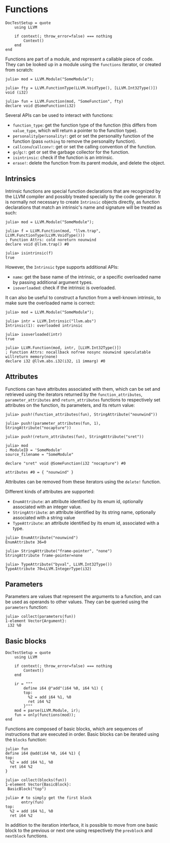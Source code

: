 # Functions

```@meta
DocTestSetup = quote
    using LLVM

    if context(; throw_error=false) === nothing
        Context()
    end
end
```

Functions are part of a module, and represent a callable piece of code. They can be looked up in a module using the `functions` iterator, or created from scratch:

```jldoctest function
julia> mod = LLVM.Module("SomeModule");

julia> fty = LLVM.FunctionType(LLVM.VoidType(), [LLVM.Int32Type()])
void (i32)

julia> fun = LLVM.Function(mod, "SomeFunction", fty)
declare void @SomeFunction(i32)
```

Several APIs can be used to interact with functions:

- `function_type`: get the function type of the function (this differs from `value_type`, which will return a pointer to the function type).
- `personality`/`personality!`: get or set the personality function of the function (pass `nothing` to remove the personality function).
- `callconv`/`callconv!`: get or set the calling convention of the function.
- `gc`/`gc!`: get or set the garbage collector for the function.
- `isintrinsic`: check if the function is an intrinsic.
- `erase!`: delete the function from its parent module, and delete the object.


## Intrinsics

Intrinsic functions are special function declarations that are recognized by the LLVM
compiler and possibly treated specially by the code generator. It is normally not necessary
to create `Intrinsic` objects directly, as function declarations that match an intrinsic's
name and signature will be treated as such:

```jldoctest
julia> mod = LLVM.Module("SomeModule");

julia> f = LLVM.Function(mod, "llvm.trap", LLVM.FunctionType(LLVM.VoidType()))
; Function Attrs: cold noreturn nounwind
declare void @llvm.trap() #0

julia> isintrinsic(f)
true
```

However, the `Intrinsic` type supports additional APIs:

- `name`: get the base name of the intrinsic, or a specific overloaded name by passing additional argument types.
- `isoverloaded`: check if the intrinsic is overloaded.

It can also be useful to construct a function from a well-known intrinsic, to make sure the
overloaded name is correct:

```jldoctest
julia> mod = LLVM.Module("SomeModule");

julia> intr = LLVM.Intrinsic("llvm.abs")
Intrinsic(1): overloaded intrinsic

julia> isoverloaded(intr)
true

julia> LLVM.Function(mod, intr, [LLVM.Int32Type()])
; Function Attrs: nocallback nofree nosync nounwind speculatable willreturn memory(none)
declare i32 @llvm.abs.i32(i32, i1 immarg) #0
```


## Attributes

Functions can have attributes associated with them, which can be set and retrieved using the
iterators returned by the `function_attributes`, `parameter_attributes` and
`return_attributes` functions to respectively set attributes on the function, its
parameters, and its return value:

```jldoctest function
julia> push!(function_attributes(fun), StringAttribute("nounwind"))

julia> push!(parameter_attributes(fun, 1), StringAttribute("nocapture"))

julia> push!(return_attributes(fun), StringAttribute("sret"))

julia> mod
; ModuleID = 'SomeModule'
source_filename = "SomeModule"

declare "sret" void @SomeFunction(i32 "nocapture") #0

attributes #0 = { "nounwind" }
```

Attributes can be removed from these iterators using the `delete!` function.

Different kinds of attributes are supported:

- `EnumAttribute`: an attribute identified by its enum id, optionally associated with an
  integer value.
- `StringAttribute`: an attribute identified by its string name, optionally associated with
  a string value
- `TypeAttribute`: an attribute identified by its enum id, associated with a type.

```jldoctest
julia> EnumAttribute("nounwind")
EnumAttribute 36=0

julia> StringAttribute("frame-pointer", "none")
StringAttribute frame-pointer=none

julia> TypeAttribute("byval", LLVM.Int32Type())
TypeAttribute 70=LLVM.IntegerType(i32)
```


## Parameters

Parameters are values that represent the arguments to a function, and can be used as operands to other values. They can be queried using the `parameters` function:

```jldoctest function
julia> collect(parameters(fun))
1-element Vector{Argument}:
 i32 %0
```

## Basic blocks

```@meta
DocTestSetup = quote
    using LLVM

    if context(; throw_error=false) === nothing
        Context()
    end

    ir = """
        define i64 @"add"(i64 %0, i64 %1) {
        top:
          %2 = add i64 %1, %0
          ret i64 %2
        }"""
    mod = parse(LLVM.Module, ir);
    fun = only(functions(mod));
end
```

Functions are composed of basic blocks, which are sequences of instructions that are
executed in order. Basic blocks can be iterated using the `blocks` function:

```jldoctest
julia> fun
define i64 @add(i64 %0, i64 %1) {
top:
  %2 = add i64 %1, %0
  ret i64 %2
}

julia> collect(blocks(fun))
1-element Vector{BasicBlock}:
 BasicBlock("top")

julia> # to simply get the first block
       entry(fun)
top:
  %2 = add i64 %1, %0
  ret i64 %2
```

In addition to the iteration interface, it is possible to move from one basic block to the
previous or next one using respectively the `prevblock` and `nextblock` functions.
